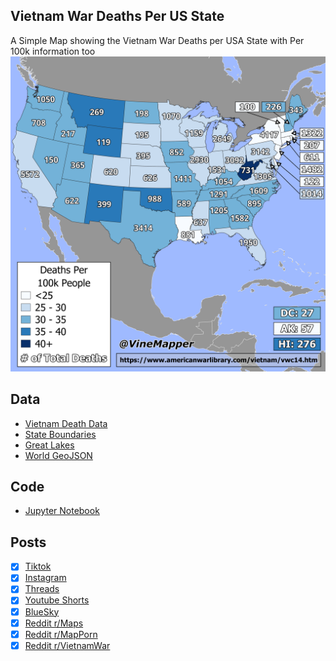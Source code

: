 ## Vietnam War Deaths Per US State
A Simple Map showing the Vietnam War Deaths per USA State with Per 100k information too
![Map](Vietnam_War_Deaths.png)

## Data
* [Vietnam Death Data](https://www.americanwarlibrary.com/vietnam/vwc14.htm)
* [State Boundaries](https://www.census.gov/geographies/mapping-files/time-series/geo/carto-boundary-file.html)
* [Great Lakes](https://usicecenter.gov/Products/GreatLakesData)
* [World GeoJSON](https://public.opendatasoft.com/explore/dataset/world-administrative-boundaries/export/?flg=en-us)

## Code
* [Jupyter Notebook](FormatData.ipynb)

## Posts
- [x] [Tiktok](https://www.tiktok.com/@vinemapper/video/7444730360442785066)
- [x] [Instagram](https://www.instagram.com/p/DDSPjeuPSnU/)
- [x] [Threads](https://www.threads.net/@vinemapper/post/DDSPk04vJZq)
- [x] [Youtube Shorts](https://www.youtube.com/shorts/oPwi9MbRB8I)
- [x] [BlueSky](https://bsky.app/profile/vinemapper.bsky.social/post/3lcq6wiific2e)
- [x] [Reddit r/Maps](https://www.reddit.com/r/Maps/comments/1h8x3wk/american_deaths_in_vietnam_per_state/)
- [x] [Reddit r/MapPorn](https://www.reddit.com/r/MapPorn/comments/1h8x0xt/american_deaths_in_vietnam_per_state/)
- [x] [Reddit r/VietnamWar](https://www.reddit.com/r/VietnamWar/comments/1h8x4ug/american_deaths_in_vietnam_per_state/)
